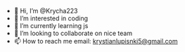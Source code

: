 - 👋 Hi, I’m @Krycha223
- 👀 I’m interested in coding
- 🌱 I’m currently learning js
- 💞️ I’m looking to collaborate on nice team
- 📫 How to reach me email: krystianlupisnki5@gmail.com

<!---
Krycha223/Krycha223 is a ✨ special ✨ repository because its `README.md` (this file) appears on your GitHub profile.
You can click the Preview link to take a look at your changes.
--->
